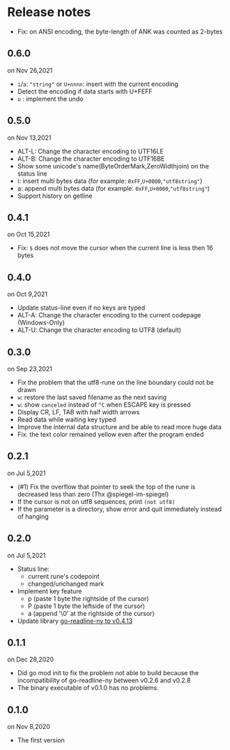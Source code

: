 Release notes
=============

- Fix: on ANSI encoding, the byte-length of ANK was counted as 2-bytes

0.6.0
------
on Nov 26,2021

- `i`/`a`: `"string"` or `U+nnnn`: insert with the current encoding
- Detect the encoding if data starts with U+FEFF
- `u` : implement the undo

0.5.0
-----
on Nov 13,2021

- ALT-L: Change the character encoding to UTF16LE
- ALT-B: Change the character encoding to UTF16BE
- Show some unicode's name(ByteOrderMark,ZeroWidthjoin) on the status line
- i: insert multi bytes data (for example: `0xFF`,`U+0000`,`"utf8string"`)
- a: append multi bytes data (for example: `0xFF`,`U+0000`,`"utf8string"`)
- Support history on getline

0.4.1
-----
on Oct 15,2021

- Fix: `$` does not move the cursor when the current line is less then 16 bytes

0.4.0
-----
on Oct 9,2021

- Update status-line even if no keys are typed
- ALT-A: Change the character encoding to the current codepage (Windows-Only)
- ALT-U: Change the character encoding to UTF8 (default)

0.3.0
-----
on Sep 23,2021

- Fix the problem that the utf8-rune on the line boundary could not be drawn
- `w`: restore the last saved filename as the next saving
- `w`: show `canceled` instead of `^C` when ESCAPE key is pressed
- Display CR, LF, TAB with half width arrows
- Read data while waiting key typed
- Improve the internal data structure and be able to read more huge data
- Fix: the text color remained yellow even after the program ended

0.2.1
-----
on Jul 5,2021

- (#1) Fix the overflow that pointer to seek the top of the rune is decreased less than zero (Thx @spiegel-im-spiegel)
- If the cursor is not on utf8 sequences, print `(not utf8)`
- If the parameter is a directory, show error and quit immediately instead of hanging

0.2.0
-----
on Jul 5,2021

- Status line:
    - current rune's codepoint
    - changed/unchanged mark
- Implement key feature
    - p (paste 1 byte the rightside of the cursor)
    - P (paste 1 byte the leftside of the cursor)
    - a (append '\0' at the rightside of the cursor)
- Update library [go-readline-ny to v0.4.13](https://github.com/zetamatta/go-readline-ny/releases/tag/v0.4.13)

0.1.1
-----
on Dec 28,2020

- Did go mod init to fix the problem not able to build because the incompatibility of go-readline-ny between v0.2.6 and v0.2.8
- The binary executable of v0.1.0 has no problems.

0.1.0
-----
on Nov 8,2020

- The first version
